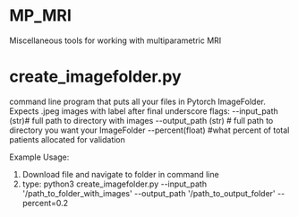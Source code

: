 # MP_MRI
Miscellaneous tools for working with multiparametric MRI

# create_imagefolder.py
command line program that puts all your files in Pytorch ImageFolder.  Expects .jpeg images with label after final underscore
flags:
--input_path (str)# full path to directory with images
--output_path (str) # full path to directory you want your ImageFolder
--percent(float) #what percent of total patients allocated for validation

Example Usage:
1) Download file and navigate to folder in command line
2) type:
python3 create_imagefolder.py --input_path '/path_to_folder_with_images' --output_path '/path_to_output_folder' --percent=0.2
